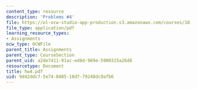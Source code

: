 ```yaml
---
content_type: resource
description: 'Problems #4'
file: https://ol-ocw-studio-app-production.s3.amazonaws.com/courses/18-s66-the-art-of-counting-spring-2003/9d42ddc75e74848510d779248dc9afb6_hw4.pdf
file_type: application/pdf
learning_resource_types:
- Assignments
ocw_type: OCWFile
parent_title: Assignments
parent_type: CourseSection
parent_uid: a2de7411-91ac-ed8d-989e-5900315a26d8
resourcetype: Document
title: hw4.pdf
uid: 9d42ddc7-5e74-8485-10d7-79248dc9afb6
---
```


